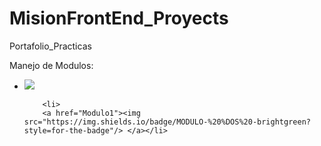 # MisionFrontEnd_Proyects
Portafolio_Practicas


Manejo de Modulos:

<ul>
        <li><a href="Modulo1"><img src="https://img.shields.io/badge/MODULO-%20%20UNO%20-brightgreen?style=for-the-badge"/> </a></li>

        <li>
        <a href="Modulo1"><img src="https://img.shields.io/badge/MODULO-%20%DOS%20-brightgreen?style=for-the-badge"/> </a></li>
</ul>
  
  
